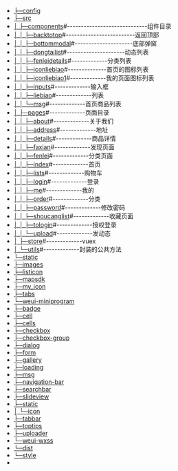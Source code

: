 - [├─config](#├─config)      
- [├─src](#├─src)
- [│  ├─components](#│--├─components)#-----------------------------组件目录
- [│  │  ├─backtotop](#│--│--├─backtotop)#-------------------------返回顶部
- [│  │  ├─bottommodal](#│--│--├─bottommodal)#---------------------底部弹窗
- [│  │  ├─dongtailist](#│--│--├─dongtailist)#---------------------动态列表
- [│  │  ├─fenleidetails](#│--│--├─fenleidetails)#-------------分类列表
- [│  │  ├─iconliebiao](#│--│--├─iconliebiao)#--------------首页的图标列表
- [│  │  ├─iconliebiao1](#│--│--├─iconliebiao1)#-------------我的页面图标列表
- [│  │  ├─inputs](#│--│--├─inputs)#-------------输入框
- [│  │  ├─liebiao](#│--│--├─liebiao)#-------------列表
- [│  │  └─msg](#│--│--└─msg)#-------------首页商品列表
- [│  ├─pages](#│--├─pages)#-------------页面目录
- [│  │  ├─about](#│--│--├─about)#-------------关于我们
- [│  │  ├─address](#│--│--├─address)#-------------地址
- [│  │  ├─details](#│--│--├─details)#-------------商品详情
- [│  │  ├─faxian](#│--│--├─faxian)#-------------发现页面
- [│  │  ├─fenlei](#│--│--├─fenlei)#-------------分类页面
- [│  │  ├─index](#│--│--├─index)#-------------首页
- [│  │  ├─lists](#│--│--├─lists)#-------------购物车
- [│  │  ├─login](#│--│--├─login)#-------------登录
- [│  │  ├─me](#│--│--├─me)#-------------我的
- [│  │  ├─order](#│--│--├─order)#-------------分类
- [│  │  ├─password](#│--│--├─password)#-------------修改密码
- [│  │  ├─shoucanglist](#│--│--├─shoucanglist)#-------------收藏页面
- [│  │  ├─tologin](#│--│--├─tologin)#-------------授权登录
- [│  │  └─upload](#│--│--└─upload)#-------------发动态
- [│  ├─store](#│--├─store)#-------------vuex
- [│  └─utils](#│--└─utils)#-------------封装的公共方法
- [└─static](#└─static)
- [├─images](#├─images)
- [├─listicon](#├─listicon)
- [├─mapsdk](#├─mapsdk)
- [├─my_icon](#├─my_icon)
- [├─tabs](#├─tabs)
- [└─weui-miniprogram](#└─weui-miniprogram)
- [├─badge](#├─badge)
- [├─cell](#├─cell)
- [├─cells](#├─cells)
- [├─checkbox](#├─checkbox)
- [├─checkbox-group](#├─checkbox-group)
- [├─dialog](#├─dialog)
- [├─form](#├─form)
- [├─gallery](#├─gallery)
- [├─loading](#├─loading)
- [├─msg](#├─msg)
- [├─navigation-bar](#├─navigation-bar)
- [├─searchbar](#├─searchbar)
- [├─slideview](#├─slideview)
- [├─static](#├─static)
- [│  └─icon](#│--└─icon)
- [├─tabbar](#├─tabbar)
- [├─toptips](#├─toptips)
- [├─uploader](#├─uploader)
- [└─weui-wxss](#└─weui-wxss)
- [└─dist](#└─dist)
- [└─style](#└─style)
- [](#)
